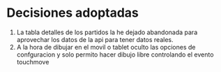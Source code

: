 # Decisiones adoptadas

1. La tabla detalles de los partidos la he dejado abandonada para aprovechar los datos de la api para tener datos reales.
2. A la hora de dibujar en el movil o tablet oculto las opciones de confguracion y solo permito hacer dibujo libre controlando el evento touchmove

